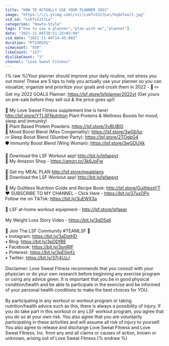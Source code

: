 ```yaml
---
title: "HOW TO ACTUALLY USE YOUR PLANNER 2022"
image: "https:\/\/i.ytimg.com\/vi\/LsKfvS317Lw\/hqdefault.jpg"
vid_id: "LsKfvS317Lw"
categories: "Howto-Style"
tags: ["how to use a planner","plan with me","planner"]
date: "2021-11-04T20:51:25+03:00"
vid_date: "2021-11-04T14:45:00Z"
duration: "PT15M25S"
viewcount: "930"
likeCount: "127"
dislikeCount: "1"
channel: "Love Sweat Fitness"
---
```

{% raw %}Your planner should improve your daily routine, not stress you out more! These are 5 tips to help you actually use your planner so you can visualize, organize and prioritize your goals and crush them in 2022 - 🤍 ✏️ Get my 2022 GOALS Planner: <a rel="nofollow" target="blank" href="https://lsf.store/lsfplanner2022yt">https://lsf.store/lsfplanner2022yt</a> (Get yours on pre-sale before they sell out &amp; the price goes up!)<br /><br />💪 My Love Sweat Fitness supplement line is here! <a rel="nofollow" target="blank" href="http://lsf.store/YTLSFNutrition">http://lsf.store/YTLSFNutrition</a> Plant Proteins &amp; Wellness Boosts for mood, sleep and immunity!<br />🌱 Plant Based Protein Powders: <a rel="nofollow" target="blank" href="https://lsf.store/3vBUBlG">https://lsf.store/3vBUBlG</a><br />🤗 Mood Boost Blend (Miss Congeniality): <a rel="nofollow" target="blank" href="https://lsf.store/3wGb1ur">https://lsf.store/3wGb1ur</a><br />💤 Sleep Boost Blend (Slumber Party): <a rel="nofollow" target="blank" href="https://lsf.store/2TOgbG4">https://lsf.store/2TOgbG4</a><br />🛡️ Immunity Boost Blend (Wing Woman): <a rel="nofollow" target="blank" href="https://lsf.store/3wGDUXk">https://lsf.store/3wGDUXk</a><br /><br />💪 Download the LSF Workout app! <a rel="nofollow" target="blank" href="http://bit.ly/lsfappyt">http://bit.ly/lsfappyt</a><br />🤍 My Amazon Shop - <a rel="nofollow" target="blank" href="https://amzn.to/3k6JoFw">https://amzn.to/3k6JoFw</a><br /><br />🤍 Get my MEAL PLAN <a rel="nofollow" target="blank" href="http://lsf.store/mealplans">http://lsf.store/mealplans</a><br />💪 Download the LSF Workout app! <a rel="nofollow" target="blank" href="http://bit.ly/lsfappyt">http://bit.ly/lsfappyt</a><br /><br />🥑 My Guiltless Nutrition Guide and Recipe Book: <a rel="nofollow" target="blank" href="http://lsf.store/GuiltlessYT">http://lsf.store/GuiltlessYT</a><br />❤️ SUBSCRIBE TO MY CHANNEL - Click Here -  <a rel="nofollow" target="blank" href="https://bit.ly/37uxOPx">https://bit.ly/37uxOPx</a><br />Follow me on TikTok: <a rel="nofollow" target="blank" href="https://bit.ly/3uEWX3a">https://bit.ly/3uEWX3a</a><br /><br />🤍 LSF at-home workout equipment - <a rel="nofollow" target="blank" href="http://lsf.store/lsfgear">http://lsf.store/lsfgear</a><br /><br />My Weight Loss Story Video - <a rel="nofollow" target="blank" href="https://bit.ly/3qD5qlI">https://bit.ly/3qD5qlI</a><br /><br />🤍 Join The LSF Community #TEAMLSF 🤍 <br />▪️ Instagram: <a rel="nofollow" target="blank" href="https://bit.ly/3aDstHD">https://bit.ly/3aDstHD</a><br />▪️ Blog: <a rel="nofollow" target="blank" href="https://bit.ly/3pDDfBE">https://bit.ly/3pDDfBE</a><br />▪️ Facebook: <a rel="nofollow" target="blank" href="https://bit.ly/3snIRlF">https://bit.ly/3snIRlF</a><br />▪️ Pinterest: <a rel="nofollow" target="blank" href="https://bit.ly/3pE0mfz">https://bit.ly/3pE0mfz</a><br />▪️ Twitter: <a rel="nofollow" target="blank" href="https://bit.ly/37r4UzJ">https://bit.ly/37r4UzJ</a><br /><br />Disclaimer: Love Sweat Fitness recommends that you consult with your physician or do your own research before beginning any exercise program or using any advice given. It is important that you be in good physical condition/health and be able to participate in the exercise and be informed of your personal health conditions to make the best choices for YOU.<br /><br />By participating in any workout or workout program or taking nutrition/health advice such as this, there is always a possibility of injury. If you do take part in this workout or any LSF workout program, you agree that you do so at your own risk. You also agree that you are voluntarily participating in these activities and will assume all risk of injury to yourself. You also agree to release and discharge Love Sweat Fitness and Love Sweat Fitness, Inc. from any and all claims or causes of action, known or unknown, arising out of Love Sweat Fitness.{% endraw %}
